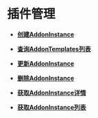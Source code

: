 # 插件管理<a name="cce_02_0320"></a>

 

-   **[创建AddonInstance](创建AddonInstance.md)**  

-   **[查询AddonTemplates列表](查询AddonTemplates列表.md)**  

-   **[更新AddonInstance](更新AddonInstance.md)**  

-   **[删除AddonInstance](删除AddonInstance.md)**  

-   **[获取AddonInstance详情](获取AddonInstance详情.md)**  

-   **[获取AddonInstance列表](获取AddonInstance列表.md)**  


